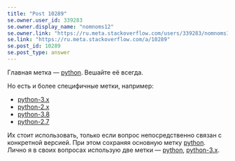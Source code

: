 ```yaml
---
title: "Post 10289"
se.owner.user_id: 339283
se.owner.display_name: "nomnoms12"
se.owner.link: "https://ru.meta.stackoverflow.com/users/339283/nomnoms12"
se.link: "https://ru.meta.stackoverflow.com/a/10289"
se.post_id: 10289
se.post_type: answer
---
```

<p>Главная метка — <a href="https://ru.stackoverflow.com/questions/tagged/python" class="post-tag" title="показать вопросы с меткой [python]" rel="tag">python</a>. Вешайте её всегда.</p>

<p>Но есть и более специфичные метки, например:</p>

<ul>
<li><a href="https://ru.stackoverflow.com/questions/tagged/python-3.x" class="post-tag" title="показать вопросы с меткой [python-3.x]" rel="tag">python-3.x</a></li>
<li><a href="https://ru.stackoverflow.com/questions/tagged/python-2.x" class="post-tag" title="показать вопросы с меткой [python-2.x]" rel="tag">python-2.x</a></li>
<li><a href="https://ru.stackoverflow.com/questions/tagged/python-3.8" class="post-tag" title="показать вопросы с меткой [python-3.8]" rel="tag">python-3.8</a></li>
<li><a href="https://ru.stackoverflow.com/questions/tagged/python-2.7" class="post-tag" title="показать вопросы с меткой [python-2.7]" rel="tag">python-2.7</a></li>
</ul>

<p>Их стоит использовать, только если вопрос непосредственно связан с конкретной версией. При этом сохраняя основную метку <a href="https://ru.stackoverflow.com/questions/tagged/python" class="post-tag" title="показать вопросы с меткой [python]" rel="tag">python</a>.<br>
Лично я в своих вопросах использую две метки — <a href="https://ru.stackoverflow.com/questions/tagged/python" class="post-tag" title="показать вопросы с меткой [python]" rel="tag">python</a>, <a href="https://ru.stackoverflow.com/questions/tagged/python-3.x" class="post-tag" title="показать вопросы с меткой [python-3.x]" rel="tag">python-3.x</a>.</p>
